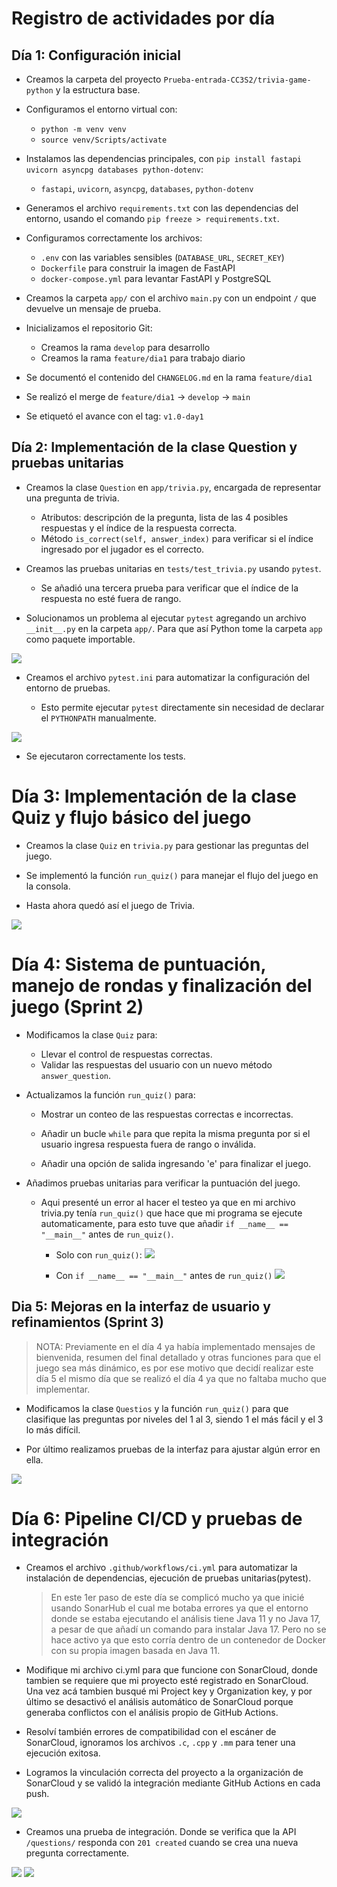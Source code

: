# Registro de actividades por día

## Día 1: Configuración inicial

- Creamos la carpeta del proyecto `Prueba-entrada-CC3S2/trivia-game-python` y la estructura base.

- Configuramos el entorno virtual con:
    - `python -m venv venv`
    - `source venv/Scripts/activate`

- Instalamos las dependencias principales, con `pip install fastapi uvicorn asyncpg databases python-dotenv`:
  - `fastapi`, `uvicorn`, `asyncpg`, `databases`, `python-dotenv`

- Generamos el archivo `requirements.txt` con las dependencias del entorno, usando el comando `pip freeze > requirements.txt`.

- Configuramos correctamente los archivos:
  - `.env` con las variables sensibles (`DATABASE_URL`, `SECRET_KEY`)
  - `Dockerfile` para construir la imagen de FastAPI
  - `docker-compose.yml` para levantar FastAPI y PostgreSQL

- Creamos la carpeta `app/` con el archivo `main.py` con un endpoint `/` que devuelve un mensaje de prueba.


- Inicializamos el repositorio Git:
  - Creamos la rama `develop` para desarrollo
  - Creamos la rama `feature/dia1` para trabajo diario

- Se documentó el contenido del `CHANGELOG.md` en la rama `feature/dia1`

- Se realizó el merge de `feature/dia1` → `develop` → `main`

- Se etiquetó el avance con el tag: `v1.0-day1`

## Día 2: Implementación de la clase Question y pruebas unitarias

- Creamos la clase `Question` en `app/trivia.py`, encargada de representar una pregunta de trivia.

  - Atributos: descripción de la pregunta, lista de las 4 posibles respuestas y el índice de la respuesta correcta.
  - Método `is_correct(self, answer_index)` para verificar si el índice ingresado por el jugador es el correcto.

- Creamos las pruebas unitarias en `tests/test_trivia.py` usando `pytest`.

  - Se añadió una tercera prueba para verificar que el índice de la respuesta no esté fuera de rango.

- Solucionamos un problema al ejecutar `pytest` agregando un archivo `__init__.py` en la carpeta `app/`. Para que así Python tome la carpeta `app` como paquete importable.

![](imgs/dia2/1.png)

- Creamos el archivo `pytest.ini` para automatizar la configuración del entorno de pruebas.


  - Esto permite ejecutar `pytest` directamente sin necesidad de declarar el `PYTHONPATH` manualmente.

![](imgs/dia2/3.png)

- Se ejecutaron correctamente los tests.

# Día 3: Implementación de la clase Quiz y flujo básico del juego

 - Creamos la clase `Quiz` en `trivia.py` para gestionar las preguntas del juego.

 - Se implementó la función `run_quiz()` para manejar el flujo del juego en la consola.

- Hasta ahora quedó así el juego de Trivia. 

![](imgs/dia3/1.png)

# Día 4: Sistema de puntuación, manejo de rondas y finalización del juego (Sprint 2)

- Modificamos la clase `Quiz` para:
  - Llevar el control de respuestas correctas.
  - Validar las respuestas del usuario con un nuevo método `answer_question`.

- Actualizamos la función `run_quiz()` para:
  - Mostrar un conteo de las respuestas correctas e incorrectas.

  - Añadir un bucle `while` para que repita la misma pregunta por si el usuario ingresa respuesta fuera de rango o inválida.

  - Añadir una opción de salida ingresando 'e' para finalizar el juego.

- Añadimos pruebas unitarias para verificar la puntuación del juego. 
  - Aqui presenté un error al hacer el testeo ya que en mi archivo trivia.py tenía `run_quiz()`  que hace que mi programa se ejecute automaticamente, para esto tuve que añadir `if __name__ == "__main__"` antes de `run_quiz()`.
    - Solo con `run_quiz()`:
  ![](imgs/dia4/1.png)

    - Con `if __name__ == "__main__"` antes de `run_quiz()`
  ![](imgs/dia4/2.png)

## Dia 5: Mejoras en la interfaz de usuario y refinamientos (Sprint 3)

  > NOTA: Previamente en el día 4 ya había implementado mensajes de bienvenida, resumen del final detallado y otras funciones para que el juego sea más dinámico, es por ese motivo que decidí realizar este día 5 el mismo día que se realizó el día 4 ya que no faltaba mucho que implementar.

- Modificamos la clase `Questios` y la función `run_quiz()` para que clasifique las preguntas por niveles del 1 al 3, siendo 1 el más fácil y el 3 lo más difícil.

- Por último realizamos pruebas de la interfaz para ajustar algún error en ella. 

![](imgs/dia5/1.png)

# Día 6: Pipeline CI/CD y pruebas de integración

- Creamos el archivo `.github/workflows/ci.yml` para automatizar la instalación de dependencias, ejecución de pruebas unitarias(pytest).
  > En este 1er paso de este día se complicó mucho ya que inicié usando SonarHub el cual me botaba errores ya que el entorno donde se estaba ejecutando el análisis tiene Java 11 y no Java 17, a pesar de que añadí un comando para instalar Java 17. Pero no se hace activo ya que esto corría dentro de un contenedor de Docker con su propia imagen basada en Java 11.

- Modifique mi archivo ci.yml para que funcione con SonarCloud, donde tambien  se requiere que mi proyecto esté registrado en SonarCloud. Una vez acá tambien busqué mi Project key y Organization key, y por último se desactivó el análisis automático de SonarCloud porque generaba conflictos con el análisis propio de GitHub Actions.

- Resolví también errores de compatibilidad con el escáner de SonarCloud, ignoramos los archivos `.c`, `.cpp` y `.mm` para tener una ejecución exitosa.

- Logramos la vinculación correcta del proyecto a la organización de SonarCloud y se validó la integración mediante GitHub Actions en cada push.

![](imgs/dia6/1.png)

- Creamos una prueba de integración. Donde se verifica que la API `/questions/` responda con `201 created` cuando se crea una nueva pregunta correctamente.

![](imgs/dia6/2.png)
![](imgs/dia6/3.png)
